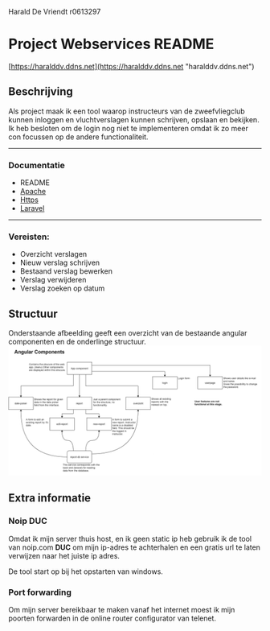 Harald De Vriendt
r0613297
# Project Webservices README #

[https://haralddv.ddns.net](https://haralddv.ddns.net "haralddv.ddns.net")

## Beschrijving ##
Als project maak ik een tool waarop instructeurs van de zweefvliegclub kunnen inloggen en vluchtverslagen kunnen schrijven, opslaan en bekijken. Ik heb besloten om de login nog niet te implementeren omdat ik zo meer con focussen op de andere functionaliteit.

----------

### Documentatie ###
- README
- [Apache](./doc/apache.md)
- [Https](./doc/https.md)
- [Laravel](./doc/laravel.md)

----------

### Vereisten: ###
- Overzicht verslagen
- Nieuw verslag schrijven
- Bestaand verslag bewerken
- Verslag verwijderen
- Verslag zoeken op datum

## Structuur ##
Onderstaande afbeelding geeft een overzicht van de bestaande angular componenten en de onderlinge structuur.
![](./doc/angular_structure.png)

## Extra informatie ##
### Noip DUC ###
Omdat ik mijn server thuis host, en ik geen static ip heb gebruik ik de tool van noip.com **DUC** om mijn ip-adres te achterhalen en een gratis url te laten verwijzen naar het juiste ip adres. 

De tool start op bij het opstarten van windows.

### Port forwarding ###
Om mijn server bereikbaar te maken vanaf het internet moest ik mijn poorten forwarden in de online router configurator van telenet.
